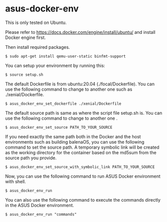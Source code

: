 # asus-docker-env

This is only tested on Ubuntu.

Please refer to https://docs.docker.com/engine/install/ubuntu/ and install Docker engine first.

Then install required packages.

    $ sudo apt-get install qemu-user-static binfmt-support

You can setup your environment by running this:

    $ source setup.sh

The default Dockerfile is from ubuntu:20.04 (./focal/Dockerfile). You can use the following command to change to another one such as ./xenial/Dockerfile.

    $ asus_docker_env_set_dockerfile ./xenial/Dockerfile

The default source path is same as where the script file setup.sh is. You can use the following command to change to another one .

    $ asus_docker_env_set_source PATH_TO_YOUR_SOURCE

If you need exactly the same path both in the Docker and the host environments such as building balenaOS, you can use the following command to set the source path. A temporary symbolic link will be created as the working directory for the container based on the md5sum from the source path you provide.

    $ asus_docker_env_set_source_with_symbolic_link PATH_TO_YOUR_SOURCE

Now, you can use the following command to run ASUS Docker environment with shell. 

    $ asus_docker_env_run

You can also use the following command to execute the commands directly in the ASUS Docker environment. 

    $ asus_docker_env_run "commands"
